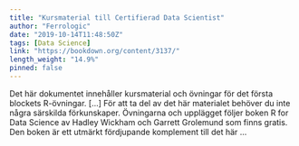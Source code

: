 ```yaml
---
title: "Kursmaterial till Certifierad Data Scientist"
author: "Ferrologic"
date: "2019-10-14T11:48:50Z"
tags: [Data Science]
link: "https://bookdown.org/content/3137/"
length_weight: "14.9%"
pinned: false
---
```


Det här dokumentet innehåller kursmaterial och övningar för det första blockets R-övningar. [...] För att ta del av det här materialet behöver du inte några särskilda förkunskaper. Övningarna och upplägget följer boken R for Data Science av Hadley Wickham och Garrett Grolemund som finns gratis. Den boken är ett utmärkt fördjupande komplement till det här ...
